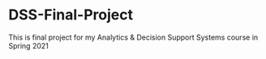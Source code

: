 # DSS-Final-Project
This is final project for my Analytics &amp; Decision Support Systems course in Spring 2021
